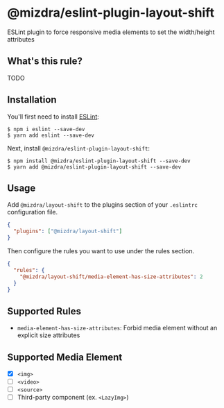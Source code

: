 # @mizdra/eslint-plugin-layout-shift

ESLint plugin to force responsive media elements to set the width/height attributes

## What's this rule?

TODO

## Installation

You'll first need to install [ESLint](http://eslint.org):

```
$ npm i eslint --save-dev
$ yarn add eslint --save-dev
```

Next, install `@mizdra/eslint-plugin-layout-shift`:

```
$ npm install @mizdra/eslint-plugin-layout-shift --save-dev
$ yarn add @mizdra/eslint-plugin-layout-shift --save-dev
```

## Usage

Add `@mizdra/layout-shift` to the plugins section of your `.eslintrc` configuration file.

```json
{
  "plugins": ["@mizdra/layout-shift"]
}
```

Then configure the rules you want to use under the rules section.

```json
{
  "rules": {
    "@mizdra/layout-shift/media-element-has-size-attributes": 2
  }
}
```

## Supported Rules

- `media-element-has-size-attributes`: Forbid media element without an explicit size attributes

## Supported Media Element

- [x] `<img>`
- [ ] `<video>`
- [ ] `<source>`
- [ ] Third-party component (ex. `<LazyImg>`)
